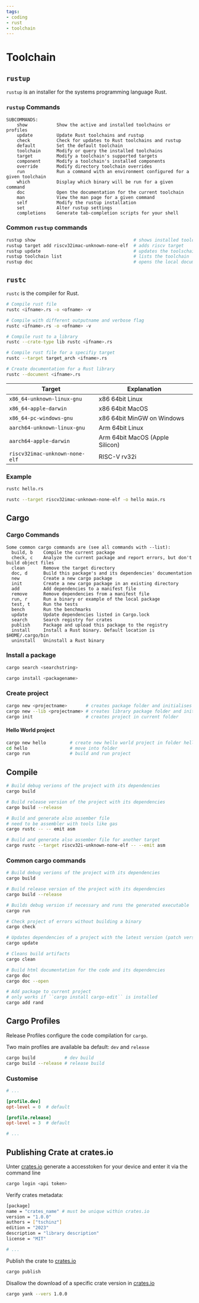 ```yaml
---
tags:
- coding
- rust
- toolchain
---
```

# Toolchain

## `rustup`

`rustup` is an installer for the systems programming language Rust.

### `rustup` Commands

```
SUBCOMMANDS:
    show           Show the active and installed toolchains or profiles
    update         Update Rust toolchains and rustup
    check          Check for updates to Rust toolchains and rustup
    default        Set the default toolchain
    toolchain      Modify or query the installed toolchains
    target         Modify a toolchain's supported targets
    component      Modify a toolchain's installed components
    override       Modify directory toolchain overrides
    run            Run a command with an environment configured for a given toolchain
    which          Display which binary will be run for a given command
    doc            Open the documentation for the current toolchain
    man            View the man page for a given command
    self           Modify the rustup installation
    set            Alter rustup settings
    completions    Generate tab-completion scripts for your shell
```

### Common `rustup` commands

``` bash
rustup show                                     # shows installed toolchain
rustup target add riscv32imac-unknown-none-elf  # adds riscv target
rustup update                                   # updates the toolschain
rustup toolchain list                           # lists the toolchain
rustup doc                                      # opens the local documentation
```

## `rustc`

`rustc` is the compiler for Rust.

``` bash
# Compile rust file
rustc <ifname>.rs -o <ofname> -v

# Compile with different outputname and verbose flag
rustc <ifname>.rs -o <ofname> -v

# Compile rust to a library
rustc --crate-type lib rustc <ifname>.rs

# Compile rust file for a specifiy target
rustc --target target_arch <ifname>.rs

# Create documentation for a Rust library
rustc --document <ifname>.rs
```

| Target                           | Explanation |
| -------------------------------- | --------------------------------- |
| `x86_64-unknown-linux-gnu`       | x86 64bit Linux |
| `x86_64-apple-darwin`            | x86 64bit MacOS |
| `x86_64-pc-windows-gnu`          | x86 64bit MinGW on Windows |
| `aarch64-unknown-linux-gnu`      | Arm 64bit Linux |
| `aarch64-apple-darwin`           | Arm 64bit MacOS (Apple Silicon) |
| `riscv32imac-unknown-none-elf`   | RISC-V rv32i |

### Example

``` bash
rustc hello.rs
```

``` bash
rustc --target riscv32imac-unknown-none-elf -o hello main.rs
```

## Cargo

### Cargo Commands

```
Some common cargo commands are (see all commands with --list):
  build, b    Compile the current package
  check, c    Analyze the current package and report errors, but don't build object files
  clean       Remove the target directory
  doc, d      Build this package's and its dependencies' documentation
  new         Create a new cargo package
  init        Create a new cargo package in an existing directory
  add         Add dependencies to a manifest file
  remove      Remove dependencies from a manifest file
  run, r      Run a binary or example of the local package
  test, t     Run the tests
  bench       Run the benchmarks
  update      Update dependencies listed in Cargo.lock
  search      Search registry for crates
  publish     Package and upload this package to the registry
  install     Install a Rust binary. Default location is $HOME/.cargo/bin
  uninstall   Uninstall a Rust binary
```

### Install a package

``` bash
cargo search <searchstring>
```

``` bash
cargo install <packagename>
```

### Create project

``` bash
cargo new <projectname>       # creates package folder and initialises it
cargo new --lib <projectname> # creates library package folder and initialises it
cargo init                    # creates project in current folder
```

#### Hello World project

``` bash
cargo new hello         # create new hello world project in folder hello
cd hello                # move into folder
cargo run               # build and run project
```

## Compile

``` bash
# Build debug verions of the project with its dependencies
cargo build

# Build release version of the project with its dependencies
cargo build --release

# Build and generate also assember file
# need to be assembler with tools like gas
cargo rustc -- -- emit asm

# Build and generate also assember file for another target
cargo rustc --target riscv32i-unknown-none-elf -- --emit asm
```

### Common cargo commands

``` bash
# Build debug verions of the project with its dependencies
cargo build

# Build release version of the project with its dependencies
cargo build --release

# Builds debug version if necessary and runs the generated executable
cargo run

# Check project of errors without building a binary
cargo check

# Updates dependencies of a project with the latest version (patch version)
cargo update

# Cleans build artifacts
cargo clean

# Build html documentation for the code and its dependencies
cargo doc
cargo doc --open

# Add package to current project
# only works if ``cargo install cargo-edit`` is installed
cargo add rand
```

## Cargo Profiles

Release Profiles configure the code compilation for `cargo`.

Two main profiles are available ba default: `dev` and `release`

``` bash
cargo build           # dev build
cargo build --release # release build
```

### Customise

``` toml title="Cargo.toml"
# ...

[profile.dev]
opt-level = 0  # default

[profile.release]
opt-level = 3  # default

# ...
```

## Publishing Crate at crates.io

Unter [crates.io](https://crates.io) generate a accesstoken for your
device and enter it via the command line

``` bash
cargo login <api token>
```

Verify crates metadata:

``` bash title="Cargo.toml"
[package]
name = "crates_name" # must be unique within crates.io
version = "1.0.0"
authors = ["tschinz"]
edition = "2023"
description = "library description"
license = "MIT"

# ...
```

Publish the crate to [crates.io](https://crates.io)

``` bash
cargo publish
```

Disallow the download of a specific crate version in
[crates.io](https://crates.io)

``` bash
cargo yank --vers 1.0.0
```
